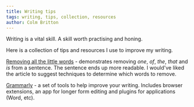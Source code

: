 ```yaml
---
title: Writing tips
tags: writing, tips, collection, resources
author: Colm Britton
---
```


Writing is a vital skill. A skill worth practising and honing.

Here is a collection of tips and resources I use to improve my writing.

[Removing all the little words](https://nicolascole77.medium.com/little-words-that-ruin-sentences-dec9f37c1a02) - demonstrates removing *one*, *of*, *the*, *that* and *is* from a sentence. The sentence ends up more readable. I would've liked the article to suggest techniques to determine which words to remove.

[Grammarly](grammarly.com) - a set of tools to help improve your writing. Includes browser extensions, an app for longer form editing and plugins for applications (Word, etc).
